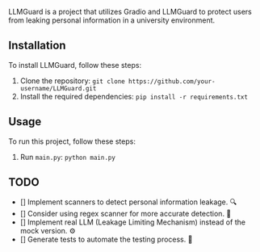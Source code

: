 LLMGuard is a project that utilizes Gradio and LLMGuard to protect users from leaking personal information in a university environment.

## Installation

To install LLMGuard, follow these steps:

1. Clone the repository: `git clone https://github.com/your-username/LLMGuard.git`
2. Install the required dependencies: `pip install -r requirements.txt`

## Usage

To run this project, follow these steps:

1. Run `main.py`: `python main.py`

## TODO

- [] Implement scanners to detect personal information leakage. :mag:
- [] Consider using regex scanner for more accurate detection. :dart:
- [] Implement real LLM (Leakage Limiting Mechanism) instead of the mock version. :gear:
- [] Generate tests to automate the testing process. :test_tube:
